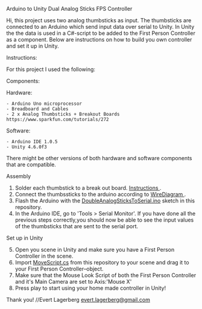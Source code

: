 Arduino to Unity Dual Analog Sticks FPS Controller

Hi, this project uses two analog thumbsticks as input. The thumbsticks are connected to an Arduino which send input data over serial to Unity. In Unity the the data is used in a C#-script to be added to the First Person Controller as a component.  Below are instructions on how to build you own controller and set it up in Unity.

Instructions:

For this project I used the following:

Components:

  Hardware:
  
    - Arduino Uno microprocessor
    - Breadboard and Cables
    - 2 x Analog Thumbsticks + Breakout Boards https://www.sparkfun.com/tutorials/272
  
  Software:
  
    - Arduino IDE 1.0.5
    - Unity 4.6.0f3

  There might be other versions of both hardware and software components that are compatible.

Assembly

  1. Solder each thumbstick to a break out board. [ Instructions ](https://www.sparkfun.com/tutorials/272).
  2. Connect the thumbssticks to the arduino according to [ WireDiagram ](WiringDiagram.png).
  3. Flash the Arduino with the [DoubleAnalogSticksToSerial.ino](DoubleAnalogSticksToSerial.ino) sketch in this repository.
  4. In the Arduino IDE, go to 'Tools > Serial Monitor'. If you have done all the previous steps correctly,you should now be able to see the input values of the thumbsticks that are sent to the serial port.
  
Set up in Unity

  5. Open you scene in Unity and make sure you have a First Person Controller in the scene. 
  6. Import [MoveScript.cs](MoveScript.cs) from this repository to your scene and drag it to your First Person Controller–object. 
  7. Make sure that the Mouse Look Script of both the First Person Controller and it's Main Camera are set to Axis:'Mouse X'
  8. Press play to start using your home made controller in Unity!

Thank you!
//Evert Lagerberg
[ evert.lagerberg@gmail.com ](mailto:evert.lagerberg@gmail.com)
